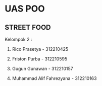 # UAS POO
## STREET FOOD

Kelompok 2 :

1. Rico Prasetya - 312210425

2. Friston Purba - 312210595

3. Gugun Gunawan - 312210157

4. Muhammad Alif Fahrezyana - 312210163
